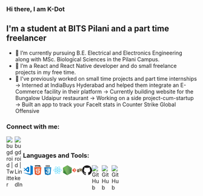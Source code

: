 ### Hi there, I am K-Dot

## I'm a student at BITS Pilani and a part time freelancer 

- 🔭 I’m currently pursuing B.E. Electrical and Electronics Engineering along with MSc. Biological Sciences in the Pilani Campus.
- 🌱 I’m a React and React Native developer and do small freelance projects in my free time.
- 🥅 I've previously worked on small time projects and part time internships
        -> Interned at IndiaBuys Hyderabad and helped them integrate an E-Commerce facility in their platform
        -> Currently building website for the Bungalow Udaipur restaurant
        -> Working on a side project-cum-startup
        -> Built an app to track your FaceIt stats in Counter Strike Global Offensive

### Connect with me:

[<img align="left" alt="bugdroid | Twitter" width="22px" src="https://cdn.jsdelivr.net/npm/simple-icons@v3/icons/gmail.svg" />][gmail]
[<img align="left" alt="bugdroid | LinkedIn" width="22px" src="https://cdn.jsdelivr.net/npm/simple-icons@v3/icons/linkedin.svg" />][linkedin]

<br />

### Languages and Tools:

<img align="left" alt="Visual Studio Code" width="26px" src="https://raw.githubusercontent.com/github/explore/80688e429a7d4ef2fca1e82350fe8e3517d3494d/topics/visual-studio-code/visual-studio-code.png" />
<img align="left" alt="HTML5" width="26px" src="https://raw.githubusercontent.com/github/explore/80688e429a7d4ef2fca1e82350fe8e3517d3494d/topics/html/html.png" />
<img align="left" alt="CSS3" width="26px" src="https://raw.githubusercontent.com/github/explore/80688e429a7d4ef2fca1e82350fe8e3517d3494d/topics/css/css.png" />
<img align="left" alt="React" width="26px" src="https://raw.githubusercontent.com/github/explore/80688e429a7d4ef2fca1e82350fe8e3517d3494d/topics/react/react.png" />
<img align="left" alt="Node.js" width="26px" src="https://raw.githubusercontent.com/github/explore/80688e429a7d4ef2fca1e82350fe8e3517d3494d/topics/nodejs/nodejs.png" />
<img align="left" alt="Git" width="26px" src="https://raw.githubusercontent.com/github/explore/80688e429a7d4ef2fca1e82350fe8e3517d3494d/topics/git/git.png" />
<img align="left" alt="GitHub" width="26px" src="https://raw.githubusercontent.com/github/explore/78df643247d429f6cc873026c0622819ad797942/topics/github/github.png" />
<img align="left" alt="GitHub" width="26px" src="https://cdn.jsdelivr.net/npm/simple-icons@v3/icons/java.svg" />
<img align="left" alt="GitHub" width="26px" src="https://cdn.jsdelivr.net/npm/simple-icons@v3/icons/android.svg" />
<img align="left" alt="GitHub" width="26px" src="https://cdn.jsdelivr.net/npm/simple-icons@v3/icons/firebase.svg" />

[linkedin]: https://www.linkedin.com/in/kdot11/
[gmail]: https://mail.google.com/mail/u/0/?view=cm&fs=1&to=karnatheveer@gmail.com&su=SUBJECT&body=BODY&&tf=1
